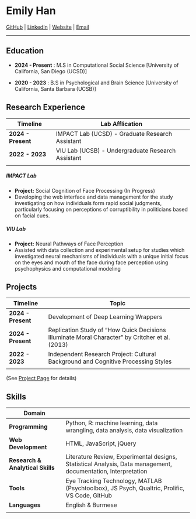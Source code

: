
# Emily Han  
[GitHub](https://github.com/emilyh006) | [LinkedIn](https://www.linkedin.com/in/thwe-nwe-han/) | [Website](https://yourwebsite.com) | [Email](mailto:emh006@ucsd.edu)

---

## Education


- **2024 - Present** : M.S in Computational Social Science 
[University of California, San Diego (UCSD)] 

- **2020 - 2023**    : B.S in Psychological and Brain Science 
[University of California, Santa Barbara (UCSB)] 



## Research Experience

|       Timeline     |           Lab Afflication                       |
|--------------------|---------------------------------------------------|
| **2024 - Present** | IMPACT Lab (UCSD) - Graduate Research Assistant   |
| **2022 - 2023**    | VIU Lab (UCSB) - Undergraduate Research Assistant |
|    |  |


##### IMPACT Lab
- **Project:** Social Cognition of Face Processing (In Progress)
- Developing the web interface and data management for the study investigating on how individuals form rapid social judgments, particularly focusing on perceptions of corruptibility in politicians based on facial cues.

##### VIU Lab  
- **Project:** Neural Pathways of Face Perception
- Assisted with data collection and experimental setup for studies which investigated neural mechanisms of individuals with a unique initial focus on the eyes and mouth of the face during face perception using psychophysics and computational modeling




## Projects

| Timeline           | Topic                                                                                                  |
|--------------------|--------------------------------------------------------------------------------------------------------|
| **2024 - Present** | Development of Deep Learning Wrappers                                                                  |
| **2024 - Present** | Replication Study of “How Quick Decisions Illuminate Moral Character” by Critcher et al. (2013)        |
| **2022 - 2023**    | Independent Research Project: Cultural Background and Cognitive Processing Styles                      |
|    |  |

(See [Project Page](https://emilyh006.github.io/Projects.html) for details)



## Skills


|         Domain    |                                                     |
|-------------------|-----------------------------------------------------|
| **Programming** | Python, R: machine learning, data wrangling, data analysis, data visualization |
| **Web Development** | HTML, JavaScript, jQuery |
| **Research & Analytical Skills** | Literature Review, Experimental designs, Statistical Analysis, Data management, documentation, Interpretation |
| **Tools** | Eye Tracking Technology, MATLAB (Psychtoolbox), JS Psych, Qualtric, Prolific, VS Code, GitHub |
| **Languages** | English & Burmese 
|    |  |
